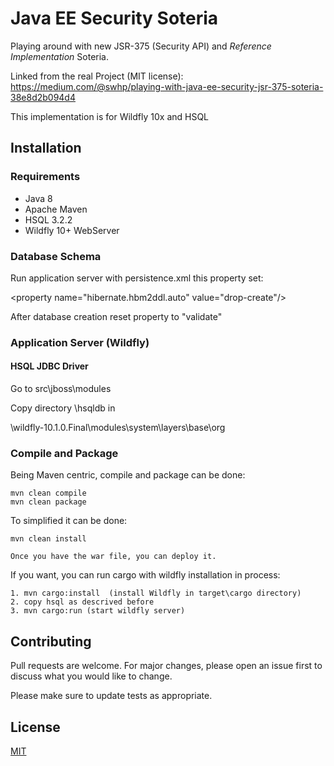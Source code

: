 # Java EE Security Soteria

Playing around with new JSR-375 (Security API) and _Reference Implementation_ Soteria.

Linked from the real Project (MIT license):
https://medium.com/@swhp/playing-with-java-ee-security-jsr-375-soteria-38e8d2b094d4

This implementation is for Wildfly 10x and HSQL

## Installation

### Requirements
* Java 8
* Apache Maven
* HSQL 3.2.2
* Wildfly 10+ WebServer

### Database Schema
Run application server with persistence.xml this property set:

 &lt;property name="hibernate.hbm2ddl.auto" value="drop-create"/&gt;

After database creation reset property to "validate"


### Application Server (Wildfly)

#### HSQL JDBC Driver

Go to src\jboss\modules

Copy directory \hsqldb in

\wildfly-10.1.0.Final\modules\system\layers\base\org



### Compile and Package
Being Maven centric, compile and package can be done:

```
mvn clean compile
mvn clean package
```

To simplified it can be done:

```
mvn clean install

Once you have the war file, you can deploy it.

```
If you want, you can run cargo with wildfly installation in process:

```
1. mvn cargo:install  (install Wildfly in target\cargo directory)
2. copy hsql as descrived before
3. mvn cargo:run (start wildfly server)
```

## Contributing
Pull requests are welcome. For major changes, please open an issue first to discuss what you would
like to change.

Please make sure to update tests as appropriate.

## License
[MIT](https://choosealicense.com/licenses/mit/)
